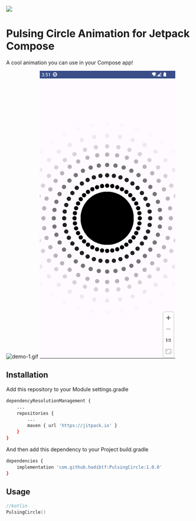 [![](https://jitpack.io/v/hadibtf/PulsingCircle.svg)](https://jitpack.io/#hadibtf/PulsingCircle)
# Pulsing Circle Animation for Jetpack Compose

A cool animation you can use in your Compose app!

![demo-1.gif](https://github.com/hadibtf/PulsingCircle/blob/main/demo/demo-1.gif "Demo Gif")
![demo-1.png](https://github.com/hadibtf/PulsingCircle/blob/main/demo/demo-1.png "Demo Picture")


## Installation

Add this repository to your Module settings.gradle

```bash
dependencyResolutionManagement {
    ...
    repositories {
        ...
        maven { url 'https://jitpack.io' }
    }
}
```
And then add this dependency to your Project build.gradle

```bash
dependencies {
    implementation 'com.github.hadibtf:PulsingCircle:1.0.0'
}
```

## Usage

```kotlin
//kotlin
PulsingCircle()
```
